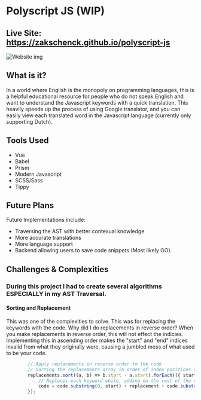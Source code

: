 # Polyscript JS (WIP)
## Live Site: https://zakschenck.github.io/polyscript-js

![Website img](https://imgur.com/a/iBZCIi0)


## What is it?
In a world where English is the monopoly on programming languages, this is a helpful educational resource for people who do not speak English and want to understand the Javascript keywords with a quick translation. This heavily speeds up the process of using Google translator, and you can easily view each translated word in the Javascript language (currently only supporting Dutch).

## Tools Used
* Vue
* Babel
* Prism
* Modern Javascript
* SCSS/Sass
* Tippy

## Future Plans
Future Implementations include:
* Traversing the AST with better contexual knowledge
* More accurate translations
* More language support
* Backend allowing users to save code snippets (Most likely GO).

## Challenges & Complexities
### During this project I had to create several algorithms ESPECIALLY in my AST Traversal. 
#### Sorting and Replacement
This was one of the complexities to solve. This was for replacing the keywords with the code. Why did I do replacements in reverse order? When you make replacements in reverse order, this will not effect the indicies. Implementing this in ascending order makes the "start" and "end" indices invalid from what they originally were, causing a jumbled mess of what used to be your code.
```js
        // Apply replacements in reverse order to the code
        // Sorting the replacements array in order of index positions to counteract issues 
        replacements.sort((a, b) => b.start - a.start).forEach(({ start, end, replacement }) => {
            // Replaces each keyword while, adding on the rest of the original code string
            code = code.substring(0, start) + replacement + code.substring(end);
        });
```

